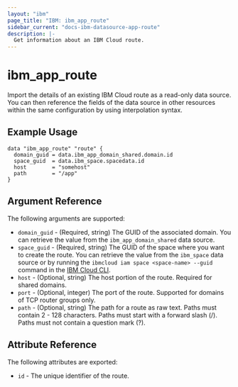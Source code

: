 ```yaml
---
layout: "ibm"
page_title: "IBM: ibm_app_route"
sidebar_current: "docs-ibm-datasource-app-route"
description: |-
  Get information about an IBM Cloud route.
---
```


# ibm\_app_route

Import the details of an existing IBM Cloud route as a read-only data source. You can then reference the fields of the data source in other resources within the same configuration by using interpolation syntax.

## Example Usage

```hcl
data "ibm_app_route" "route" {
  domain_guid = data.ibm_app_domain_shared.domain.id
  space_guid  = data.ibm_space.spacedata.id
  host        = "somehost"
  path        = "/app"
}
```

## Argument Reference

The following arguments are supported:

* `domain_guid` - (Required, string) The GUID of the associated domain. You can retrieve the value from the `ibm_app_domain_shared` data source.
* `space_guid` - (Required, string) The GUID of the space where you want to create the route. You can retrieve the value from the `ibm_space` data source or by running the `ibmcloud iam space <space-name> --guid` command in the [IBM Cloud CLI](https://cloud.ibm.com/docs/cli?topic=cloud-cli-getting-started).
* `host` - (Optional, string) The host portion of the route. Required for shared domains.
* `port` - (Optional, integer) The port of the route. Supported for domains of TCP router groups only.
* `path` - (Optional, string) The path for a route as raw text. Paths must contain 2 - 128 characters. Paths must start with a forward slash (/). Paths must not contain a question mark (?).


## Attribute Reference

The following attributes are exported:

* `id` - The unique identifier of the route.  
